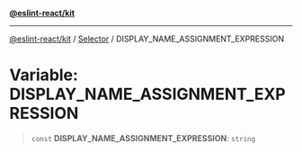 [**@eslint-react/kit**](../../../../README.md)

***

[@eslint-react/kit](../../../../README.md) / [Selector](../README.md) / DISPLAY\_NAME\_ASSIGNMENT\_EXPRESSION

# Variable: DISPLAY\_NAME\_ASSIGNMENT\_EXPRESSION

> `const` **DISPLAY\_NAME\_ASSIGNMENT\_EXPRESSION**: `string`
